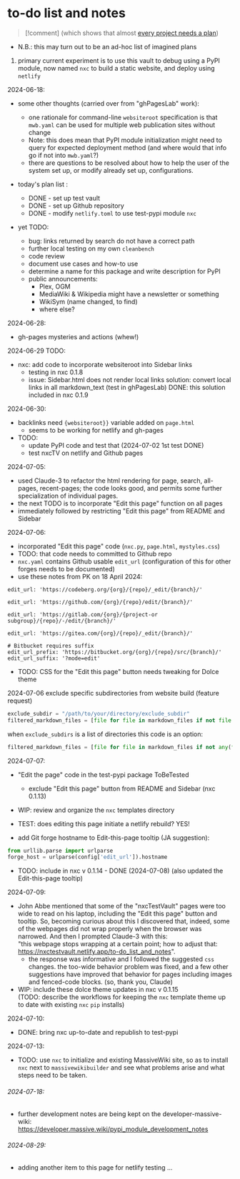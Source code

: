 # to-do list  and notes
>[!comment] (which shows that almost [every project needs a plan](https://wiki.openglobalmind.com/ogm_stewardship/project_plans/template_for_project_(how_to_use)))

- N.B.: this may turn out to be an ad-hoc list of imagined plans  

1. primary current experiment is to use this vault to debug using a PyPI module, now named `nxc` to build a static website, and deploy using `netlify`  

2024-06-18:  
 - some other thoughts (carried over from "ghPagesLab" work):  
	 - one rationale for command-line `websiteroot` specification is that `mwb.yaml` can be used for multiple web publication sites without change  
	 - Note: this does mean that PyPI module initialization might need to query for expected deployment method (and where would that info go if not into `mwb.yaml`?)  
	 - there are questions to be resolved about how to help the user of the system set up, or modify already set up, configurations.  
   
- today's plan list :  
	- DONE - set up test vault  
	- DONE - set up Github repository  
	- DONE - modify `netlify.toml` to use test-pypi module `nxc`  
- yet TODO:  
	- bug: links returned by search do not have a correct path  
	- further local testing on my own `cleanbench`  
	- code review  
	- document  use cases and how-to use  
	- determine a name for this package and write description for PyPI  
	- public announcements:
		- Plex, OGM
		- MediaWiki & Wikipedia might have a newsletter or something
		- WikiSym (name changed, to find)
 		- where else? 	

2024-06-28:
 - gh-pages mysteries and actions (whew!)  
 

2024-06-29 TODO:  
 - nxc: add code to incorporate websiteroot into Sidebar links  
   - testing in nxc 0.1.8
   - issue: Sidebar.html does not render local links
     solution: convert local links in all markdown_text (test in
     ghPagesLab)
     DONE: this solution included in nxc 0.1.9
	 
2024-06-30:  
 - backlinks need `{websiteroot}}` variable added on `page.html`
   - seems to be working for netlify and gh-pages
 - TODO:  
   - update PyPI code and test that  (2024-07-02 1st test DONE)  
   - test nxcTV on netlify and Github pages  

2024-07-05:  
 - used Claude-3 to refactor the html rendering for page, search, all-pages, recent-pages; the code looks good, and permits some further specialization of individual pages.
 - the next TODO is to incorporate "Edit this page" function on all pages
 - immediately followed by restricting "Edit this page" from README and Sidebar  

2024-07-06:  
 - incorporated "Edit this page" code (`nxc.py`, `page.html`, `mystyles.css`)
 - TODO: that code needs to committed to Github repo
 - `nxc.yaml` contains Github usable `edit_url` (configuration of this for other forges needs to be documented)
 - use these notes from PK on 18 April 2024:
```
edit_url: 'https://codeberg.org/{org}/{repo}/_edit/{branch}/'

edit_url: 'https://github.com/{org}/{repo}/edit/{branch}/'

edit_url: 'https://gitlab.com/{org}/{project-or subgroup}/{repo}/-/edit/{branch}/'

edit_url: 'https://gitea.com/{org}/{repo}/_edit/{branch}/'

# Bitbucket requires suffix
edit_url_prefix: 'https://bitbucket.org/{org}/{repo}/src/{branch}/'
edit_url_suffix: '?mode=edit'
```
 - TODO: CSS for the "Edit this page" button needs tweaking for Dolce theme

2024-07-06 exclude specific subdirectories from website build (feature request)  
```python
exclude_subdir = "/path/to/your/directory/exclude_subdir"
filtered_markdown_files = [file for file in markdown_files if not file.startswith(exclude_subdir)]
```
when `exclude_subdirs` is a list of directories this code is an option:  
```python
filtered_markdown_files = [file for file in markdown_files if not any(file.startswith(exclude_subdir) for exclude_subdir in exclude_subdirs)]
```

2024-07-07:
 - "Edit the page" code in the test-pypi package ToBeTested  
	 - exclude "Edit this page" button from README and Sidebar (nxc 0.1.13)
- WIP: review and organize the `nxc` templates directory

- TEST: does editing this page initiate a netlify rebuild? YES!

 - add Git forge hostname to Edit-this-page tooltip (JA suggestion):  
```python
from urllib.parse import urlparse
forge_host = urlparse(config['edit_url']).hostname
```
   - TODO: include in nxc v 0.1.14  - DONE (2024-07-08)
	   (also updated the Edit-this-page tooltip)  

2024-07-09:  
- John Abbe mentioned that some of the "nxcTestVault" pages were too wide to read on his laptop, including the "Edit this page" button and tooltip. So, becoming curious about this I discovered that, indeed, some of the webpages did not wrap properly when the browser was narrowed. And then I prompted Claude-3 with this:  
	"this webpage stops wrapping at a certain point; how to adjust that: https://nxctestvault.netlify.app/to-do_list_and_notes".
	- the response was informative and I followed the suggested `css` changes. the too-wide behavior problem was fixed, and a few other suggestions have improved that behavior for pages including images and fenced-code blocks. (so, thank you, Claude)  
- WIP: include these dolce theme updates in nxc v 0.1.15  
		(TODO: describe the workflows for keeping the `nxc` template theme up to date with existing `nxc` `pip` installs)  


2024-07-10:  
- DONE: bring nxc up-to-date and republish to test-pypi   

2024-07-13:  
 - TODO: use `nxc` to initialize and existing MassiveWiki site, so as to install `nxc` next to `massivewikibuilder` and see what problems arise and what steps need to be taken.  


###### 2024-07-18:  
- further development notes are being kept on the developer-massive-wiki:  
	https://developer.massive.wiki/pypi_module_development_notes  

###### 2024-08-29:
- adding another item to this page for netlify testing ...  

